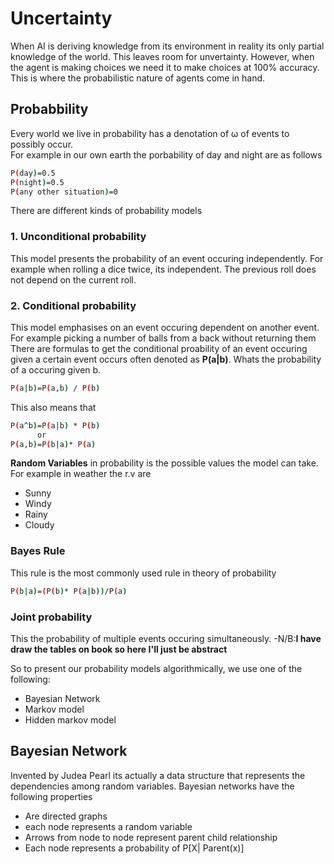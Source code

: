# Uncertainty
When AI is deriving knowledge from its environment in reality its only partial knowledge of the world. This leaves room for unvertainty. However, when the agent is making choices we need it to make choices at 100% accuracy. This is where the probabilistic nature of agents come in hand.

## Probabbility
Every world we live in probability has a  denotation of ω of events to possibly occur. <br>
For example in our own earth the porbability of day and night are as follows
```bash
P(day)=0.5
P(night)=0.5
P(any other situation)=0
```
There are different kinds of probability models
### 1. Unconditional probability
This model presents the probability of an event occuring independently. For example when rolling a dice twice, its independent. The previous roll does not depend on the current roll.

### 2. Conditional probability
This model emphasises on an event occuring dependent on another event. For example picking a number of balls from a back without returning them
There are formulas to get the conditional proability of an event occuring given a certain event occurs often denoted as **P(a|b)**. Whats the probability of a occuring given b.
```bash
P(a|b)=P(a,b) / P(b)
```
This also means that
```bash
P(a^b)=P(a|b) * P(b)
      or
P(a,b)=P(b|a)* P(a)
```
**Random Variables** in probability is the possible values the model can take. For example in weather the r.v are 
- Sunny
- Windy
- Rainy
- Cloudy

### Bayes Rule
This rule is the most commonly used rule in theory of probability 
```bash
P(b|a)=(P(b)* P(a|b))/P(a)
```

### Joint probability
This the probability of multiple events occuring simultaneously.
-N/B:**I have draw the tables on book so here I'll just be abstract**

So to present our probability models algorithmically, we use one of the following:
- Bayesian Network
- Markov model
- Hidden markov model

## Bayesian Network
Invented by Judea Pearl its actually a data structure that represents the dependencies among random variables. Bayesian networks have the following properties
- Are directed graphs
- each node represents a random variable
- Arrows from node to node represent parent child relationship
- Each node represents a probability of P[X| Parent(x)]




